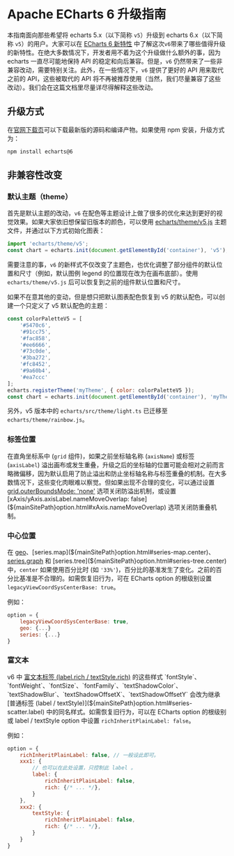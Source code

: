# Apache ECharts 6 升级指南

本指南面向那些希望将 echarts 5.x（以下简称 `v5`）升级到 echarts 6.x（以下简称 `v5`）的用户。大家可以在 [ECharts 6 新特性](${lang}/basics/release-note/v6-feature) 中了解这次`v6`带来了哪些值得升级的新特性。在绝大多数情况下，开发者用不着为这个升级做什么额外的事，因为 echarts 一直尽可能地保持 API 的稳定和向后兼容。但是，`v6` 仍然带来了一些非兼容改动，需要特别关注。此外，在一些情况下，`v6` 提供了更好的 API 用来取代之前的 API，这些被取代的 API 将不再被推荐使用（当然，我们尽量兼容了这些改动）。我们会在这篇文档里尽量详尽得解释这些改动。

## 升级方式

在[官网下载页](${mainSitePath}download.html)可以下载最新版的源码和编译产物。如果使用 npm 安装，升级方式为：

```sh
npm install echarts@6
```

## 非兼容性改变

### 默认主题（theme）

首先是默认主题的改动，`v6` 在配色等主题设计上做了很多的优化来达到更好的视觉效果。如果大家依旧想保留旧版本的颜色，可以使用 [echarts/theme/v5.js](https://github.com/apache/echarts/blob/master/theme/v5.js) 主题文件，并通过以下方式初始化图表：

```js
import 'echarts/theme/v5';
const chart = echarts.init(document.getElementById('container'), 'v5');
```

需要注意的事，`v6` 的新样式不仅改变了主题色，也优化调整了部分组件的默认位置和尺寸（例如，默认图例 legend 的位置现在改为在画布底部）。使用 `echarts/theme/v5.js` 后可以恢复到之前的组件默认位置和尺寸。

如果不在意其他的变动，但是想只把默认图表配色恢复到 v5 的默认配色，可以创建一个只定义了 v5 默认配色的主题：

```js
const colorPaletteV5 = [
    '#5470c6',
    '#91cc75',
    '#fac858',
    '#ee6666',
    '#73c0de',
    '#3ba272',
    '#fc8452',
    '#9a60b4',
    '#ea7ccc'
];
echarts.registerTheme('myTheme', { color: colorPaletteV5 });
const chart = echarts.init(document.getElementById('container'), 'myTheme');
```

另外，v5 版本中的 `echarts/src/theme/light.ts` 已迁移至 `echarts/theme/rainbow.js`。

### 标签位置

在直角坐标系中 (`grid` 组件)，如果之前坐标轴名称 (`axisName`) 或标签 (`axisLabel`) 溢出画布或发生重叠，升级之后的坐标轴的位置可能会相对之前而言略微偏移，因为默认启用了防止溢出和防止坐标轴名称与标签重叠的机制。在大多数情况下，这些变化肉眼难以察觉。但如果出现不合理的变化，可以通过设置 [grid.outerBoundsMode: 'none'](${mainSitePath}option.html#grid.outerBoundsMode) 选项关闭防溢出机制，或设置 [xAxis/yAxis.axisLabel.nameMoveOverlap: false](${mainSitePath}option.html#xAxis.nameMoveOverlap) 选项关闭防重叠机制。

### 中心位置

在 [geo](${mainSitePath}option.html#geo.center)、[series.map](${mainSitePath}option.html#series-map.center)、[series.graph](${mainSitePath}option.html#series-graph.center) 和 [series.tree](${mainSitePath}option.html#series-tree.center) 中，`center` 如果使用百分比时 (如 `'33%'`)，百分比的基准发生了变化。之前的百分比基准是不合理的。如需恢复旧行为，可在 ECharts option 的根级别设置 `legacyViewCoordSysCenterBase: true`。

例如：
```js
option = {
    legacyViewCoordSysCenterBase: true,
    geo: {...}
    series: {...}
}
```

### 富文本

v6 中 [富文本标签 (label.rich / textStyle.rich)](${mainSitePath}option.html#series-scatter.label.rich) 的这些样式 `fontStyle`、`fontWeight`、`fontSize`、`fontFamily`、`textShadowColor`、`textShadowBlur`、`textShadowOffsetX`、`textShadowOffsetY` 会改为继承 [普通标签 (label / textStyle)](${mainSitePath}option.html#series-scatter.label) 中的同名样式。如需恢复旧行为，可以在 ECharts option 的根级别或 label / textStyle option 中设置 `richInheritPlainLabel: false`。

例如：
```js
option = {
    richInheritPlainLabel: false, // 一般设此即可。
    xxx1: {
        // 也可以在此处设置，只控制此 label 。
        label: {
            richInheritPlainLabel: false,
            rich: {/* ... */},
        }
    },
    xxx2: {
        textStyle: {
            richInheritPlainLabel: false,
            rich: {/* ... */},
        }
    }
}
```
